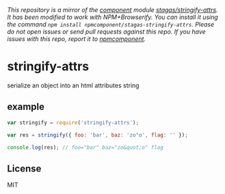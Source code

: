 *This repository is a mirror of the [component](http://component.io) module [stagas/stringify-attrs](http://github.com/stagas/stringify-attrs). It has been modified to work with NPM+Browserify. You can install it using the command `npm install npmcomponent/stagas-stringify-attrs`. Please do not open issues or send pull requests against this repo. If you have issues with this repo, report it to [npmcomponent](https://github.com/airportyh/npmcomponent).*

# stringify-attrs

serialize an object into an html attributes string

## example

```js
var stringify = require('stringify-attrs');

var res = stringify({ foo: 'bar', baz: 'zo"o', flag: '' });

console.log(res); // foo="bar" baz="zo&quot;o" flag
```

## License

MIT
